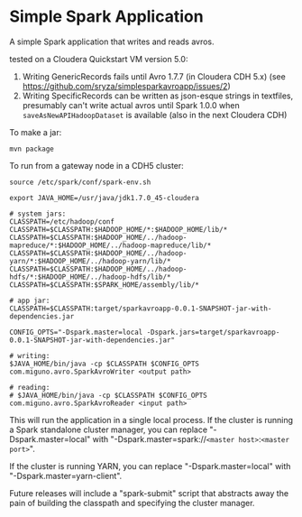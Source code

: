 Simple Spark Application
==============

A simple Spark application that writes and reads avros.

tested on a Cloudera Quickstart VM version 5.0:
1) Writing GenericRecords fails until Avro 1.7.7 (in Cloudera CDH 5.x) (see https://github.com/sryza/simplesparkavroapp/issues/2)
2) Writing SpecificRecords can be written as json-esque strings in textfiles, presumably can't write actual avros until Spark 1.0.0 when `saveAsNewAPIHadoopDataset` is available (also in the next Cloudera CDH)

To make a jar:

    mvn package

To run from a gateway node in a CDH5 cluster:

    source /etc/spark/conf/spark-env.sh

    export JAVA_HOME=/usr/java/jdk1.7.0_45-cloudera

    # system jars:
    CLASSPATH=/etc/hadoop/conf
    CLASSPATH=$CLASSPATH:$HADOOP_HOME/*:$HADOOP_HOME/lib/*
    CLASSPATH=$CLASSPATH:$HADOOP_HOME/../hadoop-mapreduce/*:$HADOOP_HOME/../hadoop-mapreduce/lib/*
    CLASSPATH=$CLASSPATH:$HADOOP_HOME/../hadoop-yarn/*:$HADOOP_HOME/../hadoop-yarn/lib/*
    CLASSPATH=$CLASSPATH:$HADOOP_HOME/../hadoop-hdfs/*:$HADOOP_HOME/../hadoop-hdfs/lib/*
    CLASSPATH=$CLASSPATH:$SPARK_HOME/assembly/lib/*

    # app jar:
    CLASSPATH=$CLASSPATH:target/sparkavroapp-0.0.1-SNAPSHOT-jar-with-dependencies.jar

    CONFIG_OPTS="-Dspark.master=local -Dspark.jars=target/sparkavroapp-0.0.1-SNAPSHOT-jar-with-dependencies.jar"
    
    # writing:
    $JAVA_HOME/bin/java -cp $CLASSPATH $CONFIG_OPTS com.miguno.avro.SparkAvroWriter <output path>
    
    # reading:
    # $JAVA_HOME/bin/java -cp $CLASSPATH $CONFIG_OPTS com.miguno.avro.SparkAvroReader <input path>



This will run the application in a single local process.  If the cluster is running a Spark standalone
cluster manager, you can replace "-Dspark.master=local" with
"-Dspark.master=spark://`<master host>`:`<master port>`".

If the cluster is running YARN, you can replace "-Dspark.master=local" with "-Dspark.master=yarn-client".

Future releases will include a "spark-submit" script that abstracts away the pain of building the
classpath and specifying the cluster manager.
